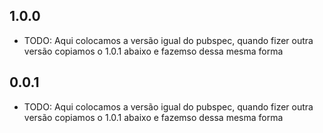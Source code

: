 ## 1.0.0

* TODO: Aqui colocamos a versão igual do pubspec, quando fizer outra versão copiamos o 1.0.1 abaixo e fazemso dessa mesma forma 
## 0.0.1

* TODO: Aqui colocamos a versão igual do pubspec, quando fizer outra versão copiamos o 1.0.1 abaixo e fazemso dessa mesma forma 